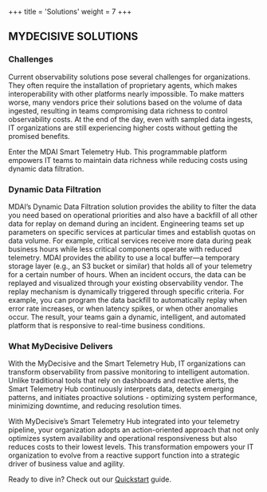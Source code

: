 +++
title = 'Solutions'
weight = 7
+++

## MYDECISIVE SOLUTIONS

### Challenges

Current observability solutions pose several challenges for organizations. They often require the installation of proprietary agents, which makes interoperability with other platforms nearly impossible. To make matters worse, many vendors price their solutions based on the volume of data ingested, resulting in teams compromising data richness to control observability costs. At the end of the day, even with sampled data ingests, IT organizations are still experiencing higher costs without getting the promised benefits.

Enter the MDAI Smart Telemetry Hub. This programmable platform empowers IT teams to maintain data richness while reducing costs using dynamic data filtration.

### Dynamic Data Filtration

MDAI’s Dynamic Data Filtration solution provides the ability to filter the data you need based on operational priorities and also have a backfill of all other data for replay on demand during an incident. Engineering teams set up parameters on specific services at particular times and establish quotas on data volume. For example, critical services receive more data during peak business hours while less critical components operate with reduced telemetry. MDAI provides the ability to use a local buffer—a temporary storage layer (e.g., an S3 bucket or similar) that holds all of your telemetry for a certain number of hours. When an incident occurs, the data can be replayed and visualized through your existing observability vendor. The replay mechanism is dynamically triggered through specific criteria. For example, you can program the data backfill to automatically replay when error rate increases, or when latency spikes, or when other anomalies occur. The result, your teams gain a dynamic, intelligent, and automated platform that is responsive to real-time business conditions.

### What MyDecisive Delivers

With the MyDecisive and the Smart Telemetry Hub, IT organizations can transform observability from passive monitoring to intelligent automation. Unlike traditional tools that rely on dashboards and reactive alerts, the Smart Telemetry Hub continuously interprets data, detects emerging patterns, and initiates proactive solutions - optimizing system performance, minimizing downtime, and reducing resolution times.

With MyDecisive’s Smart Telemetry Hub integrated into your telemetry pipeline, your organization adopts an action-oriented approach that not only optimizes system availability and operational responsiveness but also reduces costs to their lowest levels. This transformation empowers your IT organization to evolve from a reactive support function into a strategic driver of business value and agility.

Ready to dive in? Check out our [Quickstart](../quickstart/_index.md) guide.
